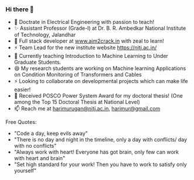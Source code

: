 ### Hi there 👋

<!--
**harimurugan1989/harimurugan1989** is a  _special_ ✨ repository because its `README.md` (this file) appears on your GitHub profile.

Here are some ideas to get you started:
-->
- 🔭 Doctrate in Electrical Engineering with passion to teach!
- ✨ Assistant Professor (Grade-I) at Dr. B. R. Ambedkar National Institute of Technology, Jalandhar
- 👯 Full stack developer at www.aim2crack.in with zeal to learn!
- ⚡  Team Lead for the new institute website https://nitj.ac.in/
- 🌱 Currently teaching Introduction to Machine Learning to Under Graduate Students.
- 😄 My research students are working on Machine learning Applications on Condition Monitoring of Transformers and Cables
- ⚡  Looking to collaborate on developmental projects which can make life easier!
- 💬 Received POSCO Power System Award for my doctoral thesis! (One among the Top 15 Doctoral Thesis at National Level)
- 📫  Reach me at harimurugan@nitj.ac.in, harimur@gmail.com



Free Quotes:

- "Code a day, keep evils away"
- "There is no day and night in the timeline, only a day with conflicts/ day with no conflicts"
- "Always work with heart! Everyone has got brain, only few can work with heart and brain"
- "Set high standard for your work! Then you have to work to satisfy only yourself"



